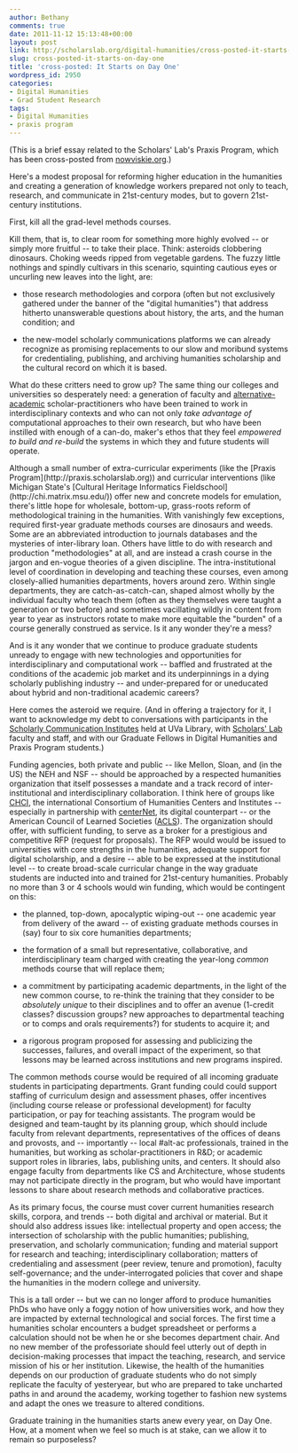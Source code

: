 ```yaml
---
author: Bethany
comments: true
date: 2011-11-12 15:13:48+00:00
layout: post
link: http://scholarslab.org/digital-humanities/cross-posted-it-starts-on-day-one/
slug: cross-posted-it-starts-on-day-one
title: 'cross-posted: It Starts on Day One'
wordpress_id: 2950
categories:
- Digital Humanities
- Grad Student Research
tags:
- Digital Humanities
- praxis program
---
```


(This is a brief essay related to the Scholars' Lab's Praxis Program, which has been cross-posted from [nowviskie.org](http://nowviskie.org/2011/it-starts-on-day-one/).)

Here's a modest proposal for reforming higher education in the humanities and creating a generation of knowledge workers prepared not only to teach, research, and communicate in 21st-century modes, but to govern 21st-century institutions.  

First, kill all the grad-level methods courses.

Kill them, that is, to clear room for something more highly evolved -- or simply more fruitful -- to take their place.  Think: asteroids clobbering dinosaurs.  Choking weeds ripped from vegetable gardens.  The fuzzy little nothings and spindly cultivars in this scenario, squinting cautious eyes or uncurling new leaves into the light, are: 





  * those research methodologies and corpora (often but not exclusively gathered under the banner of the "digital humanities") that address hitherto unanswerable questions about history, the arts, and the human condition; and



  * the new-model scholarly communications platforms we can already recognize as promising replacements to our slow and moribund systems for credentialing, publishing, and archiving humanities scholarship and the cultural record on which it is based.



What do these critters need to grow up? The same thing our colleges and universities so desperately need: a generation of faculty and [alternative-academic](http://mediacommons.futureofthebook.org/alt-ac/) scholar-practitioners who have been trained to work in interdisciplinary contexts and who can not only _take advantage of_ computational approaches to their own research, but who have been instilled with enough of a can-do, maker's ethos that they feel _empowered to build and re-build_ the systems in which they and future students will operate.

<!-- more -->Although a small number of extra-curricular experiments (like the [Praxis Program](http://praxis.scholarslab.org)) and curricular interventions (like Michigan State's [Cultural Heritage Informatics Fieldschool](http://chi.matrix.msu.edu/)) offer new and concrete models for emulation, there's little hope for wholesale, bottom-up, grass-roots reform of methodological training in the humanities. With vanishingly few exceptions, required first-year graduate methods courses are dinosaurs and weeds. Some are an abbreviated introduction to journals databases and the mysteries of inter-library loan. Others have little to do with research and production "methodologies" at all, and are instead a crash course in the jargon and en-vogue theories of a given discipline. The intra-institutional level of coordination in developing and teaching these courses, even among closely-allied humanities departments, hovers around zero.  Within single departments, they are catch-as-catch-can, shaped almost wholly by the individual faculty who teach them (often as they themselves were taught a generation or two before) and sometimes vacillating wildly in content from year to year as instructors rotate to make more equitable the "burden" of a course generally construed as service. Is it any wonder they're a mess?

And is it any wonder that we continue to produce graduate students unready to engage with new technologies and opportunities for interdisciplinary and computational work -- baffled and frustrated at the conditions of the academic job market and its underpinnings in a dying scholarly publishing industry -- and under-prepared for or uneducated about hybrid and non-traditional academic careers?

Here comes the asteroid we require. (And in offering a trajectory for it, I want to acknowledge my debt to conversations with participants in the [Scholarly Communication Institutes](http://uvasci.org) held at UVa Library, with [Scholars' Lab](http://lib.virginia.edu/scholarslab/) faculty and staff, and with our Graduate Fellows in Digital Humanities and Praxis Program students.)

Funding agencies, both private and public -- like Mellon, Sloan, and (in the US) the NEH and NSF -- should be approached by a respected humanities organization that itself possesses a mandate and a track record of inter-institutional and interdisciplinary collaboration.  I think here of groups like [CHCI](http://chcinetwork.org), the international Consortium of Humanities Centers and Institutes -- especially in partnership with [centerNet](http://digitalhumanities.org/centernet), its digital counterpart -- or the American Council of Learned Societies ([ACLS](http://acls.org)). The organization should offer, with sufficient funding, to serve as a broker for a prestigious and competitive RFP (request for proposals). The RFP would would be issued to universities with core strengths in the humanities, adequate support for digital scholarship, and a desire -- able to be expressed at the institutional level -- to create broad-scale curricular change in the way graduate students are inducted into and trained for 21st-century humanities.  Probably no more than 3 or 4 schools would win funding, which would be contingent on this: 





  * the planned, top-down, apocalyptic wiping-out -- one academic year from delivery of the award -- of existing graduate methods courses in (say) four to six core humanities departments;


  * the formation of a small but representative, collaborative, and interdisciplinary team charged with creating the year-long _common_ methods course that will replace them;


  * a commitment by participating academic departments, in the light of the new common course, to re-think the training that they consider to be _absolutely unique_ to their disciplines and to offer an avenue (1-credit classes? discussion groups? new approaches to departmental teaching or to comps and orals requirements?) for students to acquire it; and


  * a rigorous program proposed for assessing and publicizing the successes, failures, and overall impact of the experiment, so that lessons may be learned across institutions and new programs inspired.

 

The common methods course would be required of all incoming graduate students in participating departments.  Grant funding could could support staffing of curriculum design and assessment phases, offer incentives (including course release or professional development) for faculty participation, or pay for teaching assistants. The program would be designed and team-taught by its planning group, which should include faculty from relevant departments, representatives of the offices of deans and provosts, and -- importantly -- local #alt-ac professionals, trained in the humanities, but working as scholar-practitioners in R&D; or academic support roles in libraries, labs, publishing units, and centers. It should also engage faculty from departments like CS and Architecture, whose students may not participate directly in the program, but who would have important lessons to share about research methods and collaborative practices.

As its primary focus, the course must cover current humanities research skills, corpora, and trends -- both digital and archival or material. But it should also address issues like: intellectual property and open access; the intersection of scholarship with the public humanities; publishing, preservation, and scholarly communication; funding and material support for research and teaching; interdisciplinary collaboration; matters of credentialing and assessment (peer review, tenure and promotion), faculty self-governance; and the under-interrogated policies that cover and shape the humanities in the modern college and university.  

This is a tall order -- but we can no longer afford to produce humanities PhDs who have only a foggy notion of how universities work, and how they are impacted by external technological and social forces.  The first time a humanities scholar encounters a budget spreadsheet or performs a calculation should not be when he or she becomes department chair. And no new member of the professoriate should feel utterly out of depth in decision-making processes that impact the teaching, research, and service mission of his or her institution.  Likewise, the health of the humanities depends on our production of graduate students who do not simply replicate the faculty of yesteryear, but who are prepared to take uncharted paths in and around the academy, working together to fashion new systems and adapt the ones we treasure to altered conditions. 

Graduate training in the humanities starts anew every year, on Day One. How, at a moment when we feel so much is at stake, can we allow it to remain so purposeless?
